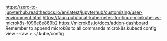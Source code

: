 https://zero-to-jupyterhub.readthedocs.io/en/latest/jupyterhub/customizing/user-environment.html
https://faun.pub/local-kubernetes-for-linux-minikube-vs-microk8s-f096e8e869b2
https://microk8s.io/docs/addon-dashboard
Remember to append microk8s to all commands
microk8s.kubectl config view --raw > ~/.kube/config


